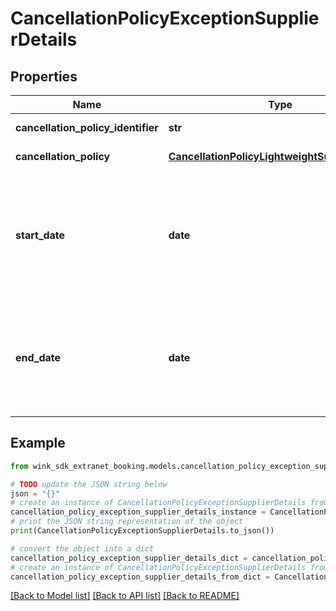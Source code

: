 # CancellationPolicyExceptionSupplierDetails


## Properties

Name | Type | Description | Notes
------------ | ------------- | ------------- | -------------
**cancellation_policy_identifier** | **str** | Cancellation policy | 
**cancellation_policy** | [**CancellationPolicyLightweightSupplierDetails**](CancellationPolicyLightweightSupplierDetails.md) | Cancellation policy | 
**start_date** | **date** | Start date for when this cancellation policy should start to override the default cancellation policy. | 
**end_date** | **date** | End date for when this cancellation policy should end overriding the default cancellation policy. | 

## Example

```python
from wink_sdk_extranet_booking.models.cancellation_policy_exception_supplier_details import CancellationPolicyExceptionSupplierDetails

# TODO update the JSON string below
json = "{}"
# create an instance of CancellationPolicyExceptionSupplierDetails from a JSON string
cancellation_policy_exception_supplier_details_instance = CancellationPolicyExceptionSupplierDetails.from_json(json)
# print the JSON string representation of the object
print(CancellationPolicyExceptionSupplierDetails.to_json())

# convert the object into a dict
cancellation_policy_exception_supplier_details_dict = cancellation_policy_exception_supplier_details_instance.to_dict()
# create an instance of CancellationPolicyExceptionSupplierDetails from a dict
cancellation_policy_exception_supplier_details_from_dict = CancellationPolicyExceptionSupplierDetails.from_dict(cancellation_policy_exception_supplier_details_dict)
```
[[Back to Model list]](../README.md#documentation-for-models) [[Back to API list]](../README.md#documentation-for-api-endpoints) [[Back to README]](../README.md)



